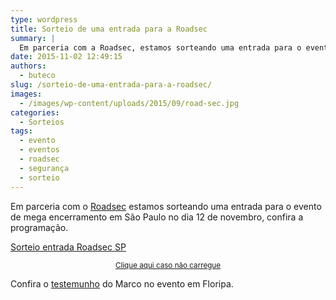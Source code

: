 ```yaml
---
type: wordpress
title: Sorteio de uma entrada para a Roadsec
summary: |
  Em parceria com a Roadsec, estamos sorteando uma entrada para o evento de mega encerramento em São Paulo no dia 12 de novembro, confira a programação.
date: 2015-11-02 12:49:15
authors:
  - buteco
slug: /sorteio-de-uma-entrada-para-a-roadsec/
images:
  - /images/wp-content/uploads/2015/09/road-sec.jpg
categories:
  - Sorteios
tags:
  - evento
  - eventos
  - roadsec
  - segurança
  - sorteio
---
```


Em parceria com o <a href="http://roadsec.com.br/" target="_blank">Roadsec</a> estamos sorteando uma entrada para o evento de mega encerramento em São Paulo no dia 12 de novembro, confira a programação.

<a class="e-widget" href="https://gleam.io/xvt72/sorteio-entrada-roadsec-sp" rel="nofollow">Sorteio entrada Roadsec SP</a>
<p style="text-align: center;"><small><a href="https://gleam.io/xvt72/sorteio-entrada-roadsec-sp" target="_blank">Clique aqui caso não carregue</a></small></p>
<p style="text-align: left;">Confira o <a href="/roadsec-um-testemunho" target="_blank">testemunho</a> do Marco no evento em Floripa.</p>
<script src="https://js.gleam.io/e.js" async="true" type="text/javascript"></script>
